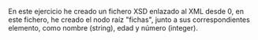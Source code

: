 En este ejercicio he creado un fichero XSD enlazado al XML desde 0, en este fichero, he creado el nodo raíz "fichas", junto a sus correspondientes elemento, como nombre (string), edad y número (integer).